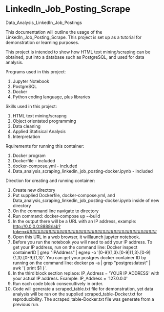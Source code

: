# LinkedIn_Job_Posting_Scrape
Data_Analysis_LinkedIn_Job_Postings 


This documentation will outline the usage of the LinkedIn_Job_Posting_Scrape. This project is set up as a tutorial for demonstration or learning purposes. 

This project is intended to show how HTML text mining/scraping can be obtained, put into a database such as PostgreSQL, and used for data analysis.

Programs used in this project:
1. Jupyter Notebook
2. PostgreSQL
3. Docker
4. Python coding language, plus libraries

Skills used in this project:
1. HTML text mining/scrapng
2. Object orientated programming
3. Data cleaning
4. Applied Statisical Analysis
5. Interpretation

Rquirements for running this container: 
1. Docker program 
2. Dockerfile - included
3. docker-compose.yml - included
4. Data_analysis_scraping_linkedin_job_posting-docker.ipynb - included

Direction for creating and running container:
1. Create new directory
2. Put supplied Dockerfile, docker-compose.yml, and Data_analysis_scraping_linkedin_job_posting-docker.ipynb inside of new directory
3. On the command line navigate to directory
4. Run command: docker-compose up --build
5. In the output there will be a URL with an IP address, example: http://0.0.0.0:8888/lab?token=################################################
6. Open this URL in a web browser, it willlaunch jupyter notebook.
7. Before you run the notebook you will need to add your IP address. To get your IP address, run on the command line: Docker inspect containerID | grep "IPAddress" | egrep -o '[0-9]{1,3}\.[0-9]{1,3}\.[0-9]{1,3}\.[0-9]{1,3}'. You can get your postgres docker container ID by running on the command line: docker ps -a | grep "postgres:latest" | awk '{ print $1 }'.
8. In the third block section replace: IP_Address = 'YOUR IP ADDRESS' with your actual IP address. Example: IP_Address = '127.0.0.0'
9. Run each code block consecultively in order. 
10. Code will generate a scraped_table.txt file for demonstration, yet data analysis will be ran on the supplied scraped_table-Docker.txt for reproducibility. The scraped_table-Docker.txt file was generate from a previous run.  
